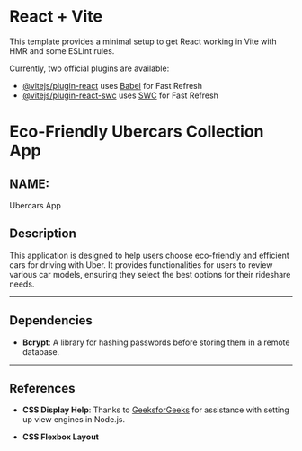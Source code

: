 # React + Vite

This template provides a minimal setup to get React working in Vite with HMR and some ESLint rules.

Currently, two official plugins are available:

- [@vitejs/plugin-react](https://github.com/vitejs/vite-plugin-react/blob/main/packages/plugin-react/README.md) uses [Babel](https://babeljs.io/) for Fast Refresh
- [@vitejs/plugin-react-swc](https://github.com/vitejs/vite-plugin-react-swc) uses [SWC](https://swc.rs/) for Fast Refresh


# Eco-Friendly Ubercars Collection App

## NAME:
Ubercars App

## Description
This application is designed to help users choose eco-friendly and efficient cars for driving with Uber. It provides functionalities for users to review various car models, ensuring they select the best options for their rideshare needs.

---

## Dependencies

- **Bcrypt**: A library for hashing passwords before storing them in a remote database.

---

## References
- **CSS Display Help**: Thanks to [GeeksforGeeks](https://www.geeksforgeeks.org/how-to-setup-view-engine-in-node-js/) for assistance with setting up view engines in Node.js.
  
- **CSS Flexbox Layout**
